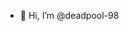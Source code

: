 - 👋 Hi, I’m @deadpool-98


<!---
deadpool-98/deadpool-98 is a ✨ special ✨ repository because its `README.md` (this file) appears on your GitHub profile.
You can click the Preview link to take a look at your changes.
--->
